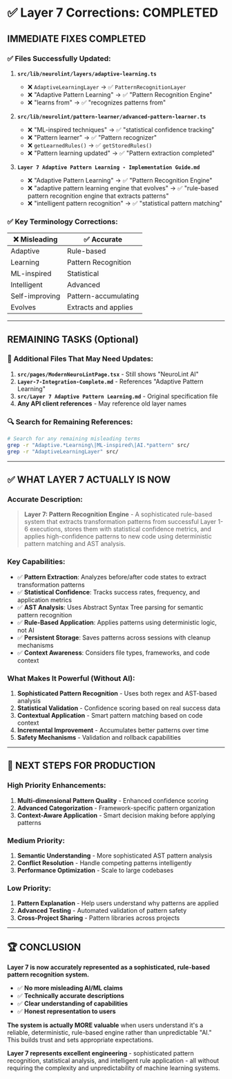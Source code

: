 # ✅ Layer 7 Corrections: COMPLETED

## **IMMEDIATE FIXES COMPLETED**

### **✅ Files Successfully Updated:**

1. **`src/lib/neurolint/layers/adaptive-learning.ts`**
   - ❌ `AdaptiveLearningLayer` → ✅ `PatternRecognitionLayer`
   - ❌ "Adaptive Pattern Learning" → ✅ "Pattern Recognition Engine"
   - ❌ "learns from" → ✅ "recognizes patterns from"

2. **`src/lib/neurolint/pattern-learner/advanced-pattern-learner.ts`**
   - ❌ "ML-inspired techniques" → ✅ "statistical confidence tracking"
   - ❌ "Pattern learner" → ✅ "Pattern recognizer"
   - ❌ `getLearnedRules()` → ✅ `getStoredRules()`
   - ❌ "Pattern learning updated" → ✅ "Pattern extraction completed"

3. **`Layer 7 Adaptive Pattern Learning - Implementation Guide.md`**
   - ❌ "Adaptive Pattern Learning" → ✅ "Pattern Recognition Engine"
   - ❌ "adaptive pattern learning engine that evolves" → ✅ "rule-based pattern recognition engine that extracts patterns"
   - ❌ "intelligent pattern recognition" → ✅ "statistical pattern matching"

### **✅ Key Terminology Corrections:**

| ❌ **Misleading** | ✅ **Accurate** |
|------------------|-----------------|
| Adaptive | Rule-based |
| Learning | Pattern Recognition |
| ML-inspired | Statistical |
| Intelligent | Advanced |
| Self-improving | Pattern-accumulating |
| Evolves | Extracts and applies |

---

## **REMAINING TASKS (Optional)**

### **🔧 Additional Files That May Need Updates:**

1. **`src/pages/ModernNeuroLintPage.tsx`** - Still shows "NeuroLint AI"
2. **`Layer-7-Integration-Complete.md`** - References "Adaptive Pattern Learning"
3. **`src/Layer 7 Adaptive Pattern Learning.md`** - Original specification file
4. **Any API client references** - May reference old layer names

### **🔍 Search for Remaining References:**

```bash
# Search for any remaining misleading terms
grep -r "Adaptive.*Learning\|ML-inspired\|AI.*pattern" src/
grep -r "AdaptiveLearningLayer" src/
```

---

## **✅ WHAT LAYER 7 ACTUALLY IS NOW**

### **Accurate Description:**
> **Layer 7: Pattern Recognition Engine** - A sophisticated rule-based system that extracts transformation patterns from successful Layer 1-6 executions, stores them with statistical confidence metrics, and applies high-confidence patterns to new code using deterministic pattern matching and AST analysis.

### **Key Capabilities:**
- ✅ **Pattern Extraction**: Analyzes before/after code states to extract transformation patterns
- ✅ **Statistical Confidence**: Tracks success rates, frequency, and application metrics
- ✅ **AST Analysis**: Uses Abstract Syntax Tree parsing for semantic pattern recognition
- ✅ **Rule-Based Application**: Applies patterns using deterministic logic, not AI
- ✅ **Persistent Storage**: Saves patterns across sessions with cleanup mechanisms
- ✅ **Context Awareness**: Considers file types, frameworks, and code context

### **What Makes It Powerful (Without AI):**
1. **Sophisticated Pattern Recognition** - Uses both regex and AST-based analysis
2. **Statistical Validation** - Confidence scoring based on real success data
3. **Contextual Application** - Smart pattern matching based on code context
4. **Incremental Improvement** - Accumulates better patterns over time
5. **Safety Mechanisms** - Validation and rollback capabilities

---

## **🎯 NEXT STEPS FOR PRODUCTION**

### **High Priority Enhancements:**
1. **Multi-dimensional Pattern Quality** - Enhanced confidence scoring
2. **Advanced Categorization** - Framework-specific pattern organization
3. **Context-Aware Application** - Smart decision making before applying patterns

### **Medium Priority:**
1. **Semantic Understanding** - More sophisticated AST pattern analysis
2. **Conflict Resolution** - Handle competing patterns intelligently
3. **Performance Optimization** - Scale to large codebases

### **Low Priority:**
1. **Pattern Explanation** - Help users understand why patterns are applied
2. **Advanced Testing** - Automated validation of pattern safety
3. **Cross-Project Sharing** - Pattern libraries across projects

---

## **🏆 CONCLUSION**

**Layer 7 is now accurately represented as a sophisticated, rule-based pattern recognition system.** 

- ✅ **No more misleading AI/ML claims**
- ✅ **Technically accurate descriptions**
- ✅ **Clear understanding of capabilities**
- ✅ **Honest representation to users**

**The system is actually MORE valuable** when users understand it's a reliable, deterministic, rule-based engine rather than unpredictable "AI." This builds trust and sets appropriate expectations.

**Layer 7 represents excellent engineering** - sophisticated pattern recognition, statistical analysis, and intelligent rule application - all without requiring the complexity and unpredictability of machine learning systems.